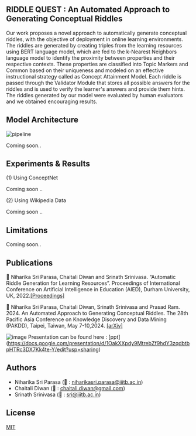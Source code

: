 


## RIDDLE QUEST : An Automated Approach to Generating Conceptual Riddles

Our work proposes a novel approach to automatically generate conceptual riddles, with the objective of deployment in online learning environments. 
The riddles are generated by creating triples from the learning resources using BERT language model, which are fed to the k-Nearest Neighbors language model to identify the proximity between properties and their respective contexts. These properties are classified into Topic Markers and Common based on their uniqueness and modeled on an effective instructional strategy called as Concept Attainment Model. Each riddle is passed through the Validator Module that stores all possible answers for the riddles and is used to verify the learner's answers and provide them hints. 
The riddles generated by our model were evaluated by human evaluators and we obtained encouraging results.


## Model Architecture
![pipeline](https://user-images.githubusercontent.com/60874029/226642409-54384be8-e71d-452e-9d1a-7daf0708e918.png)

Coming soon..
## Experiments & Results

(1) Using ConceptNet
  
  Coming soon ..

(2) Using Wikipedia Data

  Coming soon ..

## Limitations

  Coming soon..
  
## Publications


📃 Niharika Sri Parasa, Chaitali Diwan and Srinath Srinivasa. “Automatic Riddle Generation for Learning Resources”. Proceedings of International Conference on Artificial Intelligence in Education (AIED), Durham University, UK, 2022.[[Proceedings]](https://link.springer.com/chapter/10.1007/978-3-031-11647-6_66)

📃 Niharika Sri Parasa, Chaitali Diwan, Srinath Srinivasa and Prasad Ram. 2024. An Automated Approach to Generating Conceptual Riddles. The 28th Pacific Asia Conference on Knowledge Discovery and Data Mining (PAKDD), Taipei, Taiwan, May 7-10,2024. [[arXiv]](https://arxiv.org/pdf/2310.18290.pdf)


![image](https://github.com/niharikasriparasa/RiDDle-Quest/assets/60874029/f9ec3868-b2fe-43be-bce8-f0dc7fd6ca85)
Presentation can be found here : [ppt] (https://docs.google.com/presentation/d/1OakXXpdy9MtrebZf9hdY3zqdbtbpHTRc3DX7Kk4te-Y/edit?usp=sharing)

## Authors

- Niharika Sri Parasa (📧 : niharikasri.parasa@iiitb.ac.in)
- Chaitali Diwan (📧 : chaitali.diwan@gmail.com)
- Srinath Srinivasa (📧 : sri@iiitb.ac.in)

## License

[MIT](https://choosealicense.com/licenses/mit/)
